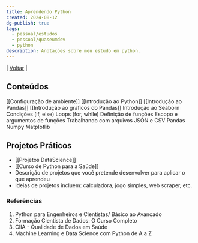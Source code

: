 ```yaml
---
title: Aprendendo Python
created: 2024-08-12
dg-publish: true
tags:
  - pessoal/estudos
  - pessoal/quaseumdev
  - python
description: Anotações sobre meu estudo em python.
---
```

| [Voltar](index) |
## Conteúdos
[[Configuração de ambiente]]
[[Introdução ao Python]]
[[Introdução ao Pandas]]
[[Introdução ao graficos do Pandas]]
Introdução ao Seaborn
Condições (if, else)
Loops (for, while)
Definição de funções
Escopo e argumentos de funções
Trabalhando com arquivos JSON e CSV
Pandas
Numpy
Matplotlib
## Projetos Práticos
- [[Projetos DataScience]]
- [[Curso de Python para a Saúde]]
- Descrição de projetos que você pretende desenvolver para aplicar o que aprendeu
- Ideias de projetos incluem: calculadora, jogo simples, web scraper, etc.
### Referências
1. Python para Engenheiros e Cientistas/ Básico ao Avançado
2. Formação Cientista de Dados: O Curso Completo
4. CIIA - Qualidade de Dados em Saúde
3. Machine Learning e Data Science com Python de A a Z